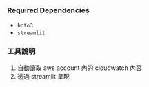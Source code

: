 ### Required Dependencies

- `boto3`
- `streamlit`

### 工具說明

1. 自動讀取 aws account 內的 cloudwatch 內容
2. 透過 streamlit 呈現
